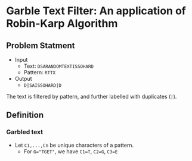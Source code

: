 # Garble Text Filter: An application of Robin-Karp Algorithm


## Problem Statment

- Input
    - Text: `DSARANDOMTEXTISSOHARD`
    - Pattern: `RTTX`
- Output
    - `D|SAISSOHARD|D`

The text is filtered by pattern, and further labelled with duplicates (`|`).

## Definition

### Garbled text

- Let `C1,...,Cn` be unique characters of a pattern.
    - For `G="TGET"`, we have `C1=T`, `C2=G`, `C3=E`
